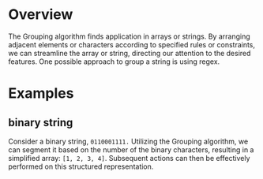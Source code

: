 # Overview
The Grouping algorithm finds application in arrays or strings. By arranging adjacent elements or characters according to specified rules or constraints, we can streamline the array or string, directing our attention to the desired features.
One possible approach to group a string is using regex.

# Examples
## binary string
Consider a binary string, `0110001111.` Utilizing the Grouping algorithm, we can segment it based on the number of the binary characters, resulting in a simplified array: `[1, 2, 3, 4]`. Subsequent actions can then be effectively performed on this structured representation.